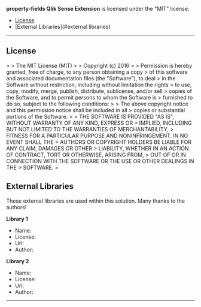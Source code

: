**property-fields Qlik Sense Extension** is licensed under the "MIT" license:

* [License](#license)
* [External Libraries](#external libraries)

---

## License

&gt; 
&gt; The MIT License (MIT)
&gt; 
&gt; Copyright (c) 2016 
&gt; 
&gt; Permission is hereby granted, free of charge, to any person obtaining a copy
&gt; of this software and associated documentation files (the &#34;Software&#34;), to deal
&gt; in the Software without restriction, including without limitation the rights
&gt; to use, copy, modify, merge, publish, distribute, sublicense, and/or sell
&gt; copies of the Software, and to permit persons to whom the Software is
&gt; furnished to do so, subject to the following conditions:
&gt; 
&gt; The above copyright notice and this permission notice shall be included in all
&gt; copies or substantial portions of the Software.
&gt; 
&gt; THE SOFTWARE IS PROVIDED &#34;AS IS&#34;, WITHOUT WARRANTY OF ANY KIND, EXPRESS OR
&gt; IMPLIED, INCLUDING BUT NOT LIMITED TO THE WARRANTIES OF MERCHANTABILITY,
&gt; FITNESS FOR A PARTICULAR PURPOSE AND NONINFRINGEMENT. IN NO EVENT SHALL THE
&gt; AUTHORS OR COPYRIGHT HOLDERS BE LIABLE FOR ANY CLAIM, DAMAGES OR OTHER
&gt; LIABILITY, WHETHER IN AN ACTION OF CONTRACT, TORT OR OTHERWISE, ARISING FROM,
&gt; OUT OF OR IN CONNECTION WITH THE SOFTWARE OR THE USE OR OTHER DEALINGS IN THE
&gt; SOFTWARE.
&gt; 

## External Libraries

These external libraries are used within this solution. Many thanks to the authors!

**Library 1**
* Name:
* License:
* Url:
* Author:

**Library 2**
* Name:
* License:
* Url:
* Author:

---
